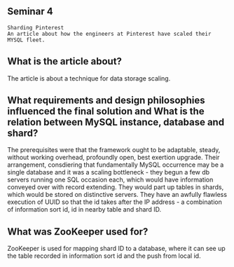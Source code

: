 Seminar 4
----

```
Sharding Pinterest
An article about how the engineers at Pinterest have scaled their MYSQL fleet.
```

What is the article about? 
----

The article is about a technique for data storage scaling.


What requirements and design philosophies influenced the final solution and What is the relation between MySQL instance, database and shard?
----

The prerequisites were that the framework ought to be adaptable, steady, without working overhead, profoundly open, best exertion upgrade. Their arrangement, consdiering that fundamentally MySQL occurrence may be a single database and it was a scaling bottleneck - they begun a few db servers running one SQL occasion each, which would have information conveyed over with record extending. They would part up tables in shards, which would be stored on distinctive servers. They have an awfully flawless execution of UUID so that the id takes after the IP address - a combination of information sort id, id in nearby table and shard ID.


What was ZooKeeper used for? 
----

ZooKeeper is used for mapping shard ID to a database, where it can see up the table recorded in information sort id and the push from local id.
